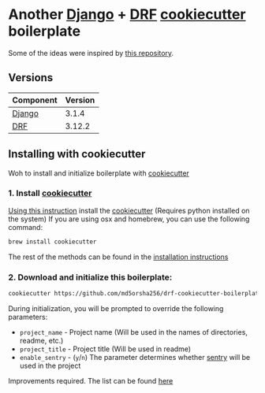 # Another [Django](https://www.djangoproject.com) + [DRF](https://www.django-rest-framework.org) [cookiecutter](https://github.com/cookiecutter/cookiecutter) boilerplate
Some of the ideas were inspired by [this repository](https://github.com/CheesecakeLabs/django-drf-boilerplate).

## Versions
Component | Version
---|----
[Django](https://www.djangoproject.com) | 3.1.4
[DRF](https://www.django-rest-framework.org) | 3.12.2


## Installing with cookiecutter
Woh to install and initialize boilerplate with [cookiecutter](https://github.com/cookiecutter/cookiecutter)

### 1. Install [cookiecutter](https://github.com/cookiecutter/cookiecutter)
[Using this instruction](https://cookiecutter.readthedocs.io/en/latest/installation.html#installation) install the [cookiecutter](https://github.com/cookiecutter/cookiecutter) (Requires python installed on the system)
If you are using osx and homebrew, you can use the following command:
```bash
brew install cookiecutter
```
The rest of the methods can be found in the [installation instructions](https://cookiecutter.readthedocs.io/en/latest/installation.html#installation)
### 2. Download and initialize this boilerplate:
```bash
cookiecutter https://github.com/md5orsha256/drf-cookiecutter-boilerplate
```
During initialization, you will be prompted to override the following parameters:

 * `project_name` - Project name (Will be used in the names of directories, readme, etc.)
 * `project_title` - Project title (Will be used in readme)
 * `enable_sentry` - (`y`/`n`) The parameter determines whether [sentry](https://sentry.io) will be used in the project



Improvements required. The list can be found [here](TODO.md)

